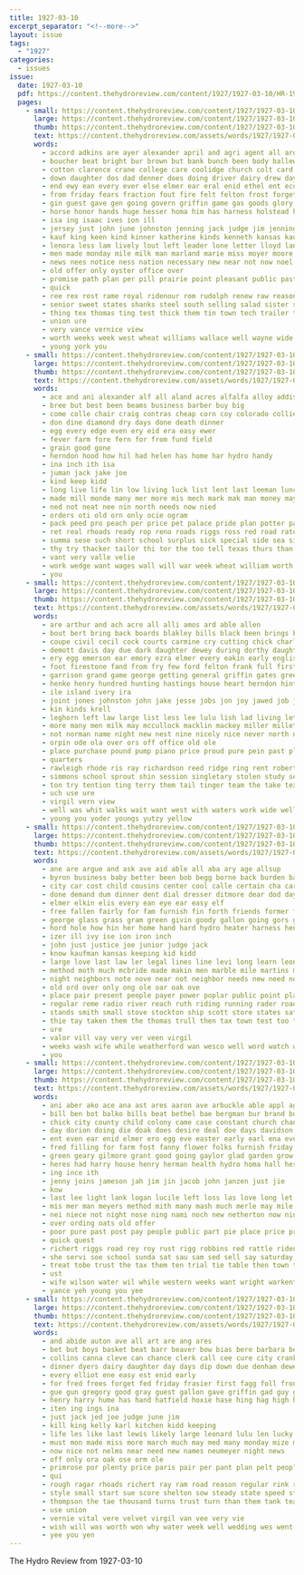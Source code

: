 ```yaml
---
title: 1927-03-10
excerpt_separator: "<!--more-->"
layout: issue
tags:
  - "1927"
categories:
  - issues
issue:
  date: 1927-03-10
  pdf: https://content.thehydroreview.com/content/1927/1927-03-10/HR-1927-03-10.pdf
  pages:
    - small: https://content.thehydroreview.com/content/1927/1927-03-10/small/HR-1927-03-10-01.jpg
      large: https://content.thehydroreview.com/content/1927/1927-03-10/large/HR-1927-03-10-01.jpg
      thumb: https://content.thehydroreview.com/content/1927/1927-03-10/thumbnails/HR-1927-03-10-01.jpg
      text: https://content.thehydroreview.com/assets/words/1927/1927-03-10/HR-1927-03-10-01.txt
      words:
        - accord adkins are ayer alexander april and agri agent all ard albert anna apple ast aid
        - boucher beat bright bur brown but bank bunch been body ballew bishop barn back bible best both brought ban bobby barr bill box bridge business bottles boys better bert busi burden born big birth bills blake
        - cotton clarence crane college care coolidge church colt card chilli corpora class christian curtice county court cecil cor cost city corner cash clare comes cake colebank council coach call core con congress coffee crosswhite come came cattle can chamber car cases
        - down daughter dos dad denner does doing driver dairy drew day deal drag during dunithan due ding doy days dry
        - end ewy ean every ever else elmer ear eral enid ethel ent economy eve
        - from friday fears fraction fout fire felt felton frost forget former friends ford frances fair found foster first face forward fort farm frid firm fell fast friesen for fruit
        - gin guest gave gen going govern griffin game gas goods glory games gold glad gail given gone grower goes gallon good gov getting
        - horse honor hands huge hesser homa him has harness holstead hardware held howard hurt honorable half home had happy husband houston hard house hold high henke how hafer helen hearty her hume hydro handle hand heres
        - isa ing isaac ives ion ill
        - jersey just john june johnston jenning jack judge jim jennings joe
        - kauf king keen kind kinner katherine kinds kenneth kansas kaufman
        - lenora less lam lively lout left leader lone letter lloyd land lot little lue latter lois live lat lock learn laura loving like lou last large lis let lover
        - men made monday mile milk man marland marie miss moyer moore mighty much members march many mackey manu morgan morning more must mary meas money matter mae minor mar mable mens
        - news nees notice ness nation necessary new near not now noel name noon nims night north
        - old offer only oyster office over
        - promise path plan per pill prairie point pleasant public past peggy president price prewitt plant page pitzer points pro people pacific pany panic pletscher place paper pay polson part perfect proud pounds present pine pike port
        - quick
        - ree rex rost rame royal ridenour rom rudolph renew raw reason real reasons run record
        - senior sweet states shanks steel south selling salad sister subject southern suit she start stock sunday surplus small strong sue sutton sat son sides show sick safe see sugar smith saturday speech side said still sun such saw share state sherbert sions score silver seem star second store sale supper set school sell sincere seed sheriff southard stange
        - thing tex thomas ting test thick them tin town tech trailer toa tra then thi trop ton talk teacher till texas tal table tax thacker the than too turn tongue team take ten
        - union ure
        - very vance vernice view
        - worth weeks week west wheat williams wallace well wayne wide wes ware will was work wilma western war weathers want went wish wind waller with way william won wife watch worley wry while
        - young york you
    - small: https://content.thehydroreview.com/content/1927/1927-03-10/small/HR-1927-03-10-02.jpg
      large: https://content.thehydroreview.com/content/1927/1927-03-10/large/HR-1927-03-10-02.jpg
      thumb: https://content.thehydroreview.com/content/1927/1927-03-10/thumbnails/HR-1927-03-10-02.jpg
      text: https://content.thehydroreview.com/assets/words/1927/1927-03-10/HR-1927-03-10-02.txt
      words:
        - ace and ani alexander alf all aland acres alfalfa alloy addison are
        - bree but best been beams business barber buy big
        - come colle chair craig contras cheap corn coy colorado collier chick coyle cake cotton comes clem chairs creek champlin
        - don dine diamond dry days done death dinner
        - egg every edge even ery eid era easy ewer
        - fever farm fore fern for from fund field
        - grain good gone
        - herndon hood how hil had helen has home har hydro handy
        - ina inch ith isa
        - juman jack jake joe
        - kind keep kidd
        - long live life lin low living luck list lent last leeman lunch look learn little
        - made mill monde many mer more mis mech mark mak man money may meals milton mash method mildred matter miss
        - ned not neat nee nin north needs now nied
        - orders oti old orn only ocie ogram
        - pack peed pro peach per price pet palace pride plan potter packard place power part pele pool pot pill
        - ret real rhoads ready rop reno roads riggs ross red road rate ridenour
        - summa sese such short school surplus sick special side sea single suit senda station sed still sant stockton state sale states son sunday
        - thy try thacker tailor thi tor the too tell texas thurs than
        - vant very valle velie
        - work wedge want wages wall will war week wheat william worth was with wrigt wai washington world willia
        - you
    - small: https://content.thehydroreview.com/content/1927/1927-03-10/small/HR-1927-03-10-03.jpg
      large: https://content.thehydroreview.com/content/1927/1927-03-10/large/HR-1927-03-10-03.jpg
      thumb: https://content.thehydroreview.com/content/1927/1927-03-10/thumbnails/HR-1927-03-10-03.jpg
      text: https://content.thehydroreview.com/assets/words/1927/1927-03-10/HR-1927-03-10-03.txt
      words:
        - are arthur and ach acre all alli amos ard able allen
        - bout bert bring back boards blakley bills black been brings byron bradley buff book buggy both boys biggs braly bull basket bill bridges big bal buyers business baby boucher bridgeport boyd blood ball bank blanchard bers bath berlin bee barber bridge
        - coupe civil cecil cock courts carmine cry cutting chick charley chie clinton city cant cox corn certain call col chicas comb cold cope charles cedar
        - demott davis day due dark daughter dewey during dorthy daughters down double does doing date del days
        - ery egg emerson ear emory ezra elmer every eakin early english end eye eve equi eng
        - foot firestone fand from fry few ford felton frank full first fenner flock foor folks for friday fresh fig fish farm
        - garrison grand game george getting general griffin gates green goodyear geary goad good graham
        - henke henry hundred hunting hastings house heart herndon hinton how hammer hunt her hot had hone hodgson hatfield has hay hydro home hennessey hold
        - ile island ivery ira
        - joint jones johnston john jake jesse jobs jon joy jawed job jun
        - kin kinds krell
        - leghorn left law large list less lee lulu lish lad living let last land
        - more many men milk may mccullock macklin mackey miller millet monday march miles man mckee mill mon most mules must mee
        - not norman name night new nest nine nicely nice never north now
        - orpin ode ola over ors off office old ole
        - place purchase pound pump piano price proud pure pein past plenty passage perfect pullen porch pleasant pugh plants persons pop part piece per pitzer pack pen phon plan pair
        - quarters
        - rawleigh rhode ris ray richardson reed ridge ring rent robert raymond ready room ralph red robertson roy roof regular run rom roost robinson rose rais route res raspberry roller retrop
        - simmons school sprout shin session singletary stolen study sell stock sick stephenson slate sun strain sunday stover senator smith star sly setting stay sai single saturday see son san side sali sale spivey storie slight spain stutzman sales sweet seed state shown store service south sal scott sessions
        - ton try tention ting terry them tail tinger team the take tex tee thralls tom taylor tickle trusty toll thompson tourney tae texas triplett
        - uch use ure
        - virgil vern view
        - well was whit walks wait want west with waters work wide wells while wife western windows weeding won will write walls weeks winners week war white
        - young you yoder youngs yutzy yellow
    - small: https://content.thehydroreview.com/content/1927/1927-03-10/small/HR-1927-03-10-04.jpg
      large: https://content.thehydroreview.com/content/1927/1927-03-10/large/HR-1927-03-10-04.jpg
      thumb: https://content.thehydroreview.com/content/1927/1927-03-10/thumbnails/HR-1927-03-10-04.jpg
      text: https://content.thehydroreview.com/assets/words/1927/1927-03-10/HR-1927-03-10-04.txt
      words:
        - ane are argue and ask ave aid able all aba ary age allsup
        - byron business baby better been bob begg borne back burden barnes brother ber but bottom best brought boy bill bureau buy bills
        - city car cost child cousins center cool calle certain cha carmine chair couch course comfort can crimi chest chairs copes cai chance cherry come cas cruzan code
        - done demand dum dinner dent dial dresser ditmore dear dod days day
        - elmer elkin elis every ean eye ear easy elf
        - free fallen fairly for fam furnish fin forth friends former first fields from fond favor fail fuse friday fire farm ford fore found
        - george glass grass gram green givin goody gallon going gors garden group grand goods grady gas glad good gray
        - hord hole how hin her home hand hard hydro heater harness henry him hose had house has hope hien heir
        - izer ill ivy ise ion iron inch
        - john just justice joe junior judge jack
        - know kaufman kansas keeping kid kidd
        - large love last law ler legal lines line levi long learn leonard lack lane lene little lor label let lani level
        - method moth much mcbride made makin men marble mile martins maple man martin morning miller must mein monday march match moss marshall mention money mattress more many mon mares means most may
        - night neighbors note nove near not neighbor needs new need now
        - old ord over only ong ole oar oak ove
        - place pair present people payer power poplar public point plan perpetua plate part prow pro
        - regular reme radio river reach ruth riding running rader road round rolls rocker rough rigger roads
        - stands smith small stove stockton ship scott store states saturday shall study strong style sister short situ sunday shape shutters stead setting spanish sodders session service solid size show such spring she set save schools standard state school sale still
        - thie tay taken them the thomas trull then tax town test too than ture top team thi thomason taste touch thick
        - ure
        - valor vill vay very ver veen virgil
        - weeks wash wife while weatherford wan wesco well word watch white wit wilson williams wide work wood was wonder weak went wil way with week window working will
        - you
    - small: https://content.thehydroreview.com/content/1927/1927-03-10/small/HR-1927-03-10-05.jpg
      large: https://content.thehydroreview.com/content/1927/1927-03-10/large/HR-1927-03-10-05.jpg
      thumb: https://content.thehydroreview.com/content/1927/1927-03-10/thumbnails/HR-1927-03-10-05.jpg
      text: https://content.thehydroreview.com/assets/words/1927/1927-03-10/HR-1927-03-10-05.txt
      words:
        - ani aber ako ace ana ast ares aaron ave arbuckle able appl ago awa are and arm
        - bill ben bot balko bills beat bethel bae bergman bur brand bury bet bandy back both bell brother but big bick bank been board bulk bright bond
        - chick city county child colony came case constant church chance company can cant chair cobbler caine cea coffee car chant course corn custer call change con crosswhite cena cristian cones come comb
        - day dorion doing die doak does desire deal doe days davidson dai date dinner dye down doctor during
        - ent even ear enid elmer ero egg eve easter early earl ena every evans eddie
        - fred filling for farm fost fanny flower folks furnish friday fox from fall ferry foot fill frank fresh first few fish
        - green geary gilmore grant good going gaylor glad garden grow greeson gilchrist george
        - heres had harry house henry herman health hydro homa hall her home horse honey haye hand helps hope husband hut hudson hearing hands honesty hime hesser him has hatfield hinton
        - ing ince ith
        - jenny joins jameson jah jim jin jacob john janzen just jie
        - kow
        - last lee light lank logan lucile left loss las love long let life lat like live lose
        - mis mer man meyers method mith many mash much merle may mile mildred most merchant miles mars miss miller mail missouri mayfield myers morning monday men
        - nei niece not night nose ning nami noch new netherton now nina near need nachtigall
        - over ording oats old offer
        - poor pure past post pay people public part pie place price present paxton pete president policy per plump painting pauls poli
        - quick quest
        - richert riggs road rey roy rust rigg robbins red rattle ridenour rosa
        - she servi soe school sunda sat sau sam sed sell say saturday spring stands stock station standard supply sister set special sunday stuff seeds store son seed soon still speed south scott strife sis steady
        - treat tobe trust the tax them ten trial tie table then town ture thomas try
        - ust
        - wife wilson water wil while western weeks want wright warkentin wee will west wren weatherford well work walter week worst with went wall was
        - yance yeh young you yee
    - small: https://content.thehydroreview.com/content/1927/1927-03-10/small/HR-1927-03-10-06.jpg
      large: https://content.thehydroreview.com/content/1927/1927-03-10/large/HR-1927-03-10-06.jpg
      thumb: https://content.thehydroreview.com/content/1927/1927-03-10/thumbnails/HR-1927-03-10-06.jpg
      text: https://content.thehydroreview.com/assets/words/1927/1927-03-10/HR-1927-03-10-06.txt
      words:
        - and abide auton ave all art are ang ares
        - bet but boys basket beat barr beaver bow bias bere barbara ben buckmaster beach been ball buy both bear bottom back brought
        - collins canna cleve can chance clerk call cee cure city crank cream cain cap cause cris cyril course charley crane coats corn cashier
        - dinner dyers dairy daughter day days dip down due denham dewey dee during dress danger dusty date
        - every elliot ene easy est enid early
        - for fred frees forget fed friday frasier first fagg foll front fine flansburg from friends friend far ford ferm frank
        - gue gun gregory good gray guest gallon gave griffin gad guy gaede
        - henry harry hume has hand hatfield hoxie hase hing hag high hay him her horns horse hardware handle horn home hard hope hey honor had holter hydro
        - iten ing ings ina
        - just jack jed joe judge june jim
        - kill king kelly karl kitchen kidd keeping
        - life les like last lewis likely large leonard lulu len lucky long left lor late lum lone lowers lege light low lean less lakes labor look level lamar liberal
        - must mon made miss more march much may med many monday mize marland milk mens miller mild mary mare merl mile money mauk mildred might mount mee morning man
        - now nice not nelms near need new names neumeyer night news
        - off only ora oak ose orm ole
        - primrose por plenty price paris pair per pant plan pelt peoples pack past payment pretty plage pace page plant points pay present
        - qui
        - rough ragar rhoads richert ray ram road reason regular rink ron running rabbit
        - style small start sue score shelton sow steady state speed star stable spivey soon stockton sell sea shire states sunny say short sun suit she shropshire silver sons sunday suter standard service see shaw sour show spindle saturday such supply store send shelling ser set sister sari sale seven seems straw sund seal suits save sor stone slow
        - thompson the tae thousand turns trust turn than them tank team tes tiny toda teat thralls too taken times take ten thur
        - use union
        - vernie vital vere velvet virgil van vee very vie
        - wish will was worth won why water week well wedding wes went while win with wil wank weeks wellington white worlds word willis weatherford weather west
        - yee you yen
---
```


The Hydro Review from 1927-03-10

<!--more-->

